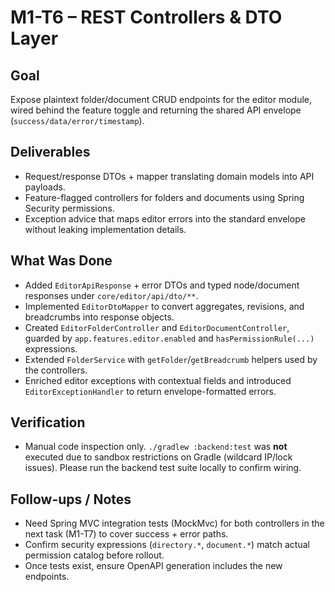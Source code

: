 # M1-T6 – REST Controllers & DTO Layer

## Goal
Expose plaintext folder/document CRUD endpoints for the editor module, wired behind the feature toggle and returning the shared API envelope (`success/data/error/timestamp`).

## Deliverables
- Request/response DTOs + mapper translating domain models into API payloads.
- Feature-flagged controllers for folders and documents using Spring Security permissions.
- Exception advice that maps editor errors into the standard envelope without leaking implementation details.

## What Was Done
- Added `EditorApiResponse` + error DTOs and typed node/document responses under `core/editor/api/dto/**`.
- Implemented `EditorDtoMapper` to convert aggregates, revisions, and breadcrumbs into response objects.
- Created `EditorFolderController` and `EditorDocumentController`, guarded by `app.features.editor.enabled` and `hasPermissionRule(...)` expressions.
- Extended `FolderService` with `getFolder`/`getBreadcrumb` helpers used by the controllers.
- Enriched editor exceptions with contextual fields and introduced `EditorExceptionHandler` to return envelope-formatted errors.

## Verification
- Manual code inspection only. `./gradlew :backend:test` was **not** executed due to sandbox restrictions on Gradle (wildcard IP/lock issues). Please run the backend test suite locally to confirm wiring.

## Follow-ups / Notes
- Need Spring MVC integration tests (MockMvc) for both controllers in the next task (M1-T7) to cover success + error paths.
- Confirm security expressions (`directory.*`, `document.*`) match actual permission catalog before rollout.
- Once tests exist, ensure OpenAPI generation includes the new endpoints.
